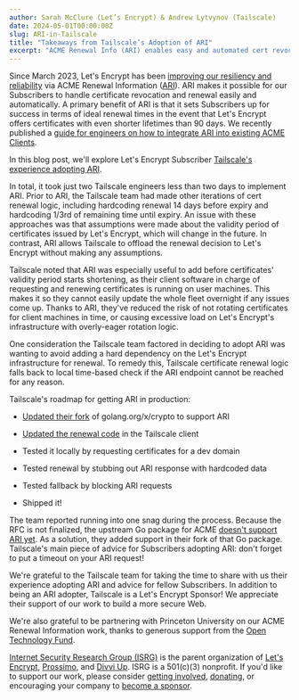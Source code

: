 ```yaml
---
author: Sarah McClure (Let’s Encrypt) & Andrew Lytvynov (Tailscale)
date: 2024-05-01T00:00:00Z
slug: ARI-in-Tailscale
title: "Takeaways from Tailscale’s Adoption of ARI"
excerpt: "ACME Renewal Info (ARI) enables easy and automated cert revocation and replacement."
---
```


Since March 2023, Let's Encrypt has been [improving our resiliency and reliability](https://letsencrypt.org/2023/03/23/improving-resliiency-and-reliability-with-ari) via ACME Renewal Information ([ARI](https://datatracker.ietf.org/doc/rfc9773/)). ARI makes it possible for our Subscribers to handle certificate revocation and renewal easily and automatically. A primary benefit of ARI is that it sets Subscribers up for success in terms of ideal renewal times in the event that Let's Encrypt offers certificates with even shorter lifetimes than 90 days. We recently published a [guide for engineers on how to integrate ARI into existing ACME Clients](https://letsencrypt.org/2024/04/25/guide-to-integrating-ari-into-existing-acme-clients).

In this blog post, we'll explore Let's Encrypt Subscriber [Tailscale's experience adopting ARI](https://github.com/tailscale/tailscale/issues/8204).

In total, it took just two Tailscale engineers less than two days to implement ARI. Prior to ARI, the Tailscale team had made other iterations of cert renewal logic, including hardcoding renewal 14 days before expiry and hardcoding 1/3rd of remaining time until expiry. An issue with these approaches was that assumptions were made about the validity period of certificates issued by Let's Encrypt, which will change in the future. In contrast, ARI allows Tailscale to offload the renewal decision to Let's Encrypt without making any assumptions.

Tailscale noted that ARI was especially useful to add before certificates' validity period starts shortening, as their client software in charge of requesting and renewing certificates is running on user machines. This makes it so they cannot easily update the whole fleet overnight if any issues come up. Thanks to ARI, they've reduced the risk of not rotating certificates for client machines in time, or causing excessive load on Let's Encrypt's infrastructure with overly-eager rotation logic.

One consideration the Tailscale team factored in deciding to adopt ARI was wanting to avoid adding a hard dependency on the Let's Encrypt infrastructure for renewal. To remedy this, Tailscale certificate renewal logic falls back to local time-based check if the ARI endpoint cannot be reached for any reason.

Tailscale's roadmap for getting ARI in production:

-   [Updated their fork](https://github.com/tailscale/golang-x-crypto/pull/10) of golang.org/x/crypto to support ARI

-   [Updated the renewal code](https://github.com/tailscale/tailscale/pull/8599) in the Tailscale client

-   Tested it locally by requesting certificates for a dev domain

-   Tested renewal by stubbing out ARI response with hardcoded data

-   Tested fallback by blocking ARI requests

-   Shipped it!

The team reported running into one snag during the process. Because the RFC is not finalized, the upstream Go package for ACME [doesn't support ARI yet](https://github.com/golang/go/issues/60958). As a solution, they added support in their fork of that Go package. Tailscale's main piece of advice for Subscribers adopting ARI: don't forget to put a timeout on your ARI request!

We're grateful to the Tailscale team for taking the time to share with us their experience adopting ARI and advice for fellow Subscribers. In addition to being an ARI adopter, Tailscale is a Let's Encrypt Sponsor! We appreciate their support of our work to build a more secure Web.

We're also grateful to be partnering with Princeton University on our ACME Renewal Information work, thanks to generous support from the [Open Technology Fund](https://www.opentech.fund/).

[Internet Security Research Group (ISRG)](https://abetterinternet.org/) is the parent organization of [Let's Encrypt](http://letsencrypt.org/), [Prossimo](http://memorysafety.org/), and [Divvi Up](http://divviup.org/). ISRG is a 501(c)(3) nonprofit. If you'd like to support our work, please consider [getting involved](https://www.abetterinternet.org/getinvolved/), [donating](https://www.abetterinternet.org/donate/), or encouraging your company to [become a sponsor](https://www.abetterinternet.org/sponsor/).